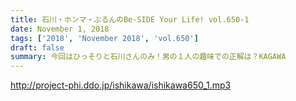 ```yaml
---
title: 石川・ホンマ・ぶるんのBe-SIDE Your Life! vol.650-1
date: November 1, 2018
tags: ['2018', 'November 2018', 'vol.650']
draft: false
summary: 今回はひっそりと石川さんのみ！男の１人の趣味での正解は？KAGAWA
---
```


http://project-phi.ddo.jp/ishikawa/ishikawa650_1.mp3